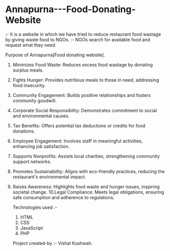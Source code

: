 # Annapurna---Food-Donating-Website
:- It is a website in which we have tried to reduce restaurant food wastage by giving waste food to NGOs.
:- NGOs search for available food and request what they need.

Purpose of Annapurna[Food donating website].

1. Minimizes Food Waste: Reduces excess food wastage by donating surplus meals.
2. Fights Hunger: Provides nutritious meals to those in need, addressing food insecurity.
3. Community Engagement: Builds positive relationships and fosters community goodwill.
4. Corporate Social Responsibility: Demonstrates commitment to social and environmental causes.
5. Tax Benefits: Offers potential tax deductions or credits for food donations.
6. Employee Engagement: Involves staff in meaningful activities, enhancing job satisfaction.
7. Supports Nonprofits: Assists local charities, strengthening community support networks.
8. Promotes Sustainability: Aligns with eco-friendly practices, reducing the restaurant's environmental impact.
9. Raises Awareness: Highlights food waste and hunger issues, inspiring societal change.
10.Legal Compliance: Meets legal obligations, ensuring safe consumption and adherence to regulations.

   Technologies used :-

   1. HTML
   2. CSS
   3. JavaScript
   4. PHP

   Project created-by :- Vishal Kushwah.

